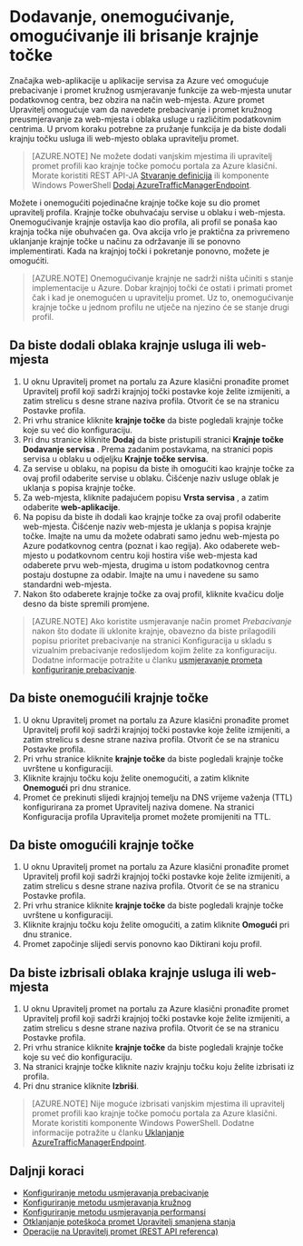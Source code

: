 <properties
   pageTitle="Upravljanje krajnje točke u Azure promet Manager | Microsoft Azure"
   description="U ovom se članku pronaći ćete dodati, ukloniti, Omogućivanje i onemogućivanje krajnje točke iz Azure promet upravitelja."
   services="traffic-manager"
   documentationCenter=""
   authors="sdwheeler"
   manager="carmonm"
   editor="tysonn" />
<tags
   ms.service="traffic-manager"
   ms.devlang="na"
   ms.topic="get-started-article"
   ms.tgt_pltfrm="na"
   ms.workload="infrastructure-services"
   ms.date="03/17/2016"
   ms.author="sewhee" />

# <a name="add-disable-enable-or-delete-endpoints"></a>Dodavanje, onemogućivanje, omogućivanje ili brisanje krajnje točke

Značajka web-aplikacije u aplikacije servisa za Azure već omogućuje prebacivanje i promet kružnog usmjeravanje funkcije za web-mjesta unutar podatkovnog centra, bez obzira na način web-mjesta. Azure promet Upravitelj omogućuje vam da navedete prebacivanje i promet kružnog preusmjeravanje za web-mjesta i oblaka usluge u različitim podatkovnim centrima. U prvom koraku potrebne za pružanje funkcija je da biste dodali krajnju točku usluga ili web-mjesto oblaka upravitelju promet.

>[AZURE.NOTE] Ne možete dodati vanjskim mjestima ili upravitelj promet profili kao krajnje točke pomoću portala za Azure klasični. Morate koristiti REST API-JA [Stvaranje definicija](http://go.microsoft.com/fwlink/p/?LinkId=400772) ili komponente Windows PowerShell [Dodaj AzureTrafficManagerEndpoint](http://go.microsoft.com/fwlink/p/?LinkId=400774).

Možete i onemogućiti pojedinačne krajnje točke koje su dio promet upravitelj profila. Krajnje točke obuhvaćaju servise u oblaku i web-mjesta. Onemogućivanje krajnje ostavlja kao dio profila, ali profil se ponaša kao krajnja točka nije obuhvaćen ga. Ova akcija vrlo je praktična za privremeno uklanjanje krajnje točke u načinu za održavanje ili se ponovno implementirati. Kada na krajnjoj točki i pokretanje ponovno, možete je omogućiti.

>[AZURE.NOTE] Onemogućivanje krajnje ne sadrži ništa učiniti s stanje implementacije u Azure. Dobar krajnjoj točki će ostati i primati promet čak i kad je onemogućen u upravitelju promet. Uz to, onemogućivanje krajnje točke u jednom profilu ne utječe na njezino će se stanje drugi profil.

## <a name="to-add-a-cloud-service-or-website-endpoint"></a>Da biste dodali oblaka krajnje usluga ili web-mjesta


1. U oknu Upravitelj promet na portalu za Azure klasični pronađite promet Upravitelj profil koji sadrži krajnjoj točki postavke koje želite izmijeniti, a zatim strelicu s desne strane naziva profila. Otvorit će se na stranicu Postavke profila.
2. Pri vrhu stranice kliknite **krajnje točke** da biste pogledali krajnje točke koje su već dio konfiguraciju.
3. Pri dnu stranice kliknite **Dodaj** da biste pristupili stranici **Krajnje točke Dodavanje servisa** . Prema zadanim postavkama, na stranici popis servisa u oblaku u odjeljku **Krajnje točke servisa**.
4. Za servise u oblaku, na popisu da biste ih omogućiti kao krajnje točke za ovaj profil odaberite servise u oblaku. Čišćenje naziv usluge oblak je uklanja s popisa krajnje točke.
5. Za web-mjesta, kliknite padajućem popisu **Vrsta servisa** , a zatim odaberite **web-aplikacije**.
6. Na popisu da biste ih dodali kao krajnje točke za ovaj profil odaberite web-mjesta. Čišćenje naziv web-mjesta je uklanja s popisa krajnje točke. Imajte na umu da možete odabrati samo jednu web-mjesta po Azure podatkovnog centra (poznat i kao regija). Ako odaberete web-mjesto u podatkovnom centru koji hostira više web-mjesta kad odaberete prvu web-mjesta, drugima u istom podatkovnog centra postaju dostupne za odabir. Imajte na umu i navedene su samo standardni web-mjesta.
7. Nakon što odaberete krajnje točke za ovaj profil, kliknite kvačicu dolje desno da biste spremili promjene.

>[AZURE.NOTE] Ako koristite usmjeravanje način promet *Prebacivanje* nakon što dodate ili uklonite krajnje, obavezno da biste prilagodili popisu prioritet prebacivanje na stranici Konfiguracija u skladu s vizualnim prebacivanje redoslijedom kojim želite za konfiguraciju. Dodatne informacije potražite u članku [usmjeravanje prometa konfiguriranje prebacivanje](traffic-manager-configure-failover-routing-method.md).

## <a name="to-disable-an-endpoint"></a>Da biste onemogućili krajnje točke

1. U oknu Upravitelj promet na portalu za Azure klasični pronađite promet Upravitelj profil koji sadrži krajnjoj točki postavke koje želite izmijeniti, a zatim strelicu s desne strane naziva profila. Otvorit će se na stranicu Postavke profila.
2. Pri vrhu stranice kliknite **krajnje točke** da biste pogledali krajnje točke uvrštene u konfiguraciji.
3. Kliknite krajnju točku koju želite onemogućiti, a zatim kliknite **Onemogući** pri dnu stranice.
4. Promet će prekinuti slijedi krajnjoj temelju na DNS vrijeme važenja (TTL) konfigurirana za promet Upravitelj naziva domene. Na stranici Konfiguracija profila Upravitelja promet možete promijeniti na TTL.

## <a name="to-enable-an-endpoint"></a>Da biste omogućili krajnje točke

1. U oknu Upravitelj promet na portalu za Azure klasični pronađite promet Upravitelj profil koji sadrži krajnjoj točki postavke koje želite izmijeniti, a zatim strelicu s desne strane naziva profila. Otvorit će se na stranicu Postavke profila.
2. Pri vrhu stranice kliknite **krajnje točke** da biste pogledali krajnje točke uvrštene u konfiguraciji.
3. Kliknite krajnju točku koju želite omogućiti, a zatim kliknite **Omogući** pri dnu stranice.
4. Promet započinje slijedi servis ponovno kao Diktirani koju profil.

## <a name="to-delete-a-cloud-service-or-website-endpoint"></a>Da biste izbrisali oblaka krajnje usluga ili web-mjesta


1. U oknu Upravitelj promet na portalu za Azure klasični pronađite promet Upravitelj profil koji sadrži krajnjoj točki postavke koje želite izmijeniti, a zatim strelicu s desne strane naziva profila. Otvorit će se na stranicu Postavke profila.
2. Pri vrhu stranice kliknite **krajnje točke** da biste pogledali krajnje točke koje su već dio konfiguraciju.
3. Na stranici krajnje točke kliknite naziv krajnju točku koju želite izbrisati iz profila.
4. Pri dnu stranice kliknite **Izbriši**.

>[AZURE.NOTE] Nije moguće izbrisati vanjskim mjestima ili upravitelj promet profili kao krajnje točke pomoću portala za Azure klasični. Morate koristiti komponente Windows PowerShell. Dodatne informacije potražite u članku [Uklanjanje AzureTrafficManagerEndpoint](https://msdn.microsoft.com/library/dn690251.aspx).

## <a name="next-steps"></a>Daljnji koraci

- [Konfiguriranje metodu usmjeravanja prebacivanje](traffic-manager-configure-failover-routing-method.md)
- [Konfiguriranje metodu usmjeravanja kružnog](traffic-manager-configure-round-robin-routing-method.md)
- [Konfiguriranje metodu usmjeravanja performansi](traffic-manager-configure-performance-routing-method.md)
- [Otklanjanje poteškoća promet Upravitelj smanjena stanja](traffic-manager-troubleshooting-degraded.md)
- [Operacije na Upravitelj promet (REST API referenca)](http://go.microsoft.com/fwlink/p/?LinkID=313584)
